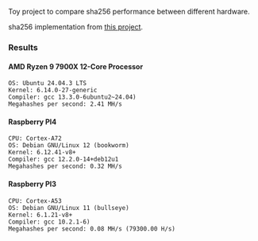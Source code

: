 Toy project to compare sha256 performance between different hardware.

sha256 implementation from [this project](https://github.com/B-Con/crypto-algorithms/tree/master).

### Results

####  AMD Ryzen 9 7900X 12-Core Processor
```
OS: Ubuntu 24.04.3 LTS
Kernel: 6.14.0-27-generic
Compiler: gcc 13.3.0-6ubuntu2~24.04)
Megahashes per second: 2.41 MH/s
```

#### Raspberry PI4
```
CPU: Cortex-A72
OS: Debian GNU/Linux 12 (bookworm)
Kernel: 6.12.41-v8+
Compiler: gcc 12.2.0-14+deb12u1
Megahashes per second: 0.32 MH/s
```

#### Raspberry PI3
```
CPU: Cortex-A53
OS: Debian GNU/Linux 11 (bullseye)
Kernel: 6.1.21-v8+
Compiler: gcc 10.2.1-6)
Megahashes per second: 0.08 MH/s (79300.00 H/s)
```





